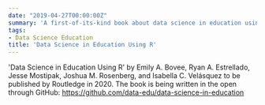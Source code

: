 ```yaml
---
date: "2019-04-27T00:00:00Z"
summary: 'A first-of-its-kind book about data science in education using R'
tags:
- Data Science Education
title: 'Data Science in Education Using R'
---
```


'Data Science in Education Using R' by Emily A. Bovee, Ryan A. Estrellado, Jesse Mostipak, Joshua M. Rosenberg, and Isabella C. Velásquez to be published by Routledge in 2020. The book is being written in the open through GitHub: https://github.com/data-edu/data-science-in-education